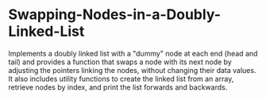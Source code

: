 # Swapping-Nodes-in-a-Doubly-Linked-List
Implements a doubly linked list with a "dummy" node at each end (head and tail) and provides a function that swaps a node with its next node by adjusting the pointers linking the nodes, without changing their data values. It also includes utility functions to create the linked list from an array, retrieve nodes by index, and print the list forwards and backwards.
